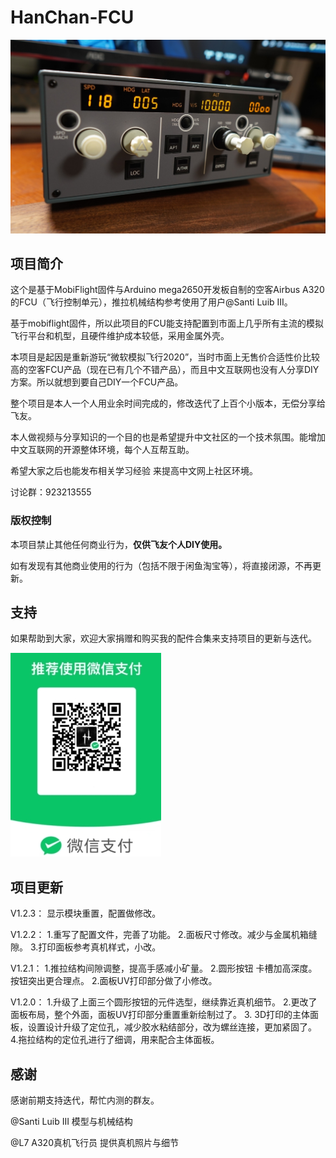 # HanChan-FCU

![1719571978320](image/README/1719571978320.png)

## 项目简介

这个是基于MobiFlight固件与Arduino mega2650开发板自制的空客Airbus A320的FCU（飞行控制单元），推拉机械结构参考使用了用户@Santi Luib III。

基于mobiflight固件，所以此项目的FCU能支持配置到市面上几乎所有主流的模拟飞行平台和机型，且硬件维护成本较低，采用金属外壳。

本项目是起因是重新游玩“微软模拟飞行2020”，当时市面上无售价合适性价比较高的空客FCU产品（现在已有几个不错产品），而且中文互联网也没有人分享DIY方案。所以就想到要自己DIY一个FCU产品。

整个项目是本人一个人用业余时间完成的，修改迭代了上百个小版本，无偿分享给飞友。

本人做视频与分享知识的一个目的也是希望提升中文社区的一个技术氛围。能增加中文互联网的开源整体环境，每个人互帮互助。

希望大家之后也能发布相关学习经验 来提高中文网上社区环境。

讨论群：923213555

### 版权控制

本项目禁止其他任何商业行为，**仅供飞友个人DIY使用。**

如有发现有其他商业使用的行为（包括不限于闲鱼淘宝等），将直接闭源，不再更新。

## 支持

如果帮助到大家，欢迎大家捐赠和购买我的配件合集来支持项目的更新与迭代。

![1719572343620](image/README/1719572343620.png)

## 项目更新

V1.2.3：
显示模块重置，配置做修改。

V1.2.2：
1.重写了配置文件，完善了功能。
2.面板尺寸修改。减少与金属机箱缝隙。
3.打印面板参考真机样式，小改。

V1.2.1：
1.推拉结构间隙调整，提高手感减小矿量。
2.圆形按钮 卡槽加高深度。按钮突出更合理点。
2.面板UV打印部分做了小修改。

V1.2.0：
1.升级了上面三个圆形按钮的元件选型，继续靠近真机细节。
2.更改了面板布局，整个外面，面板UV打印部分重置重新绘制过了。
3. 3D打印的主体面板，设置设计升级了定位孔，减少胶水粘结部分，改为螺丝连接，更加紧固了。
4.拖拉结构的定位孔进行了细调，用来配合主体面板。

## 感谢

感谢前期支持迭代，帮忙内测的群友。

@Santi Luib III  	模型与机械结构

@L7          		A320真机飞行员 提供真机照片与细节
